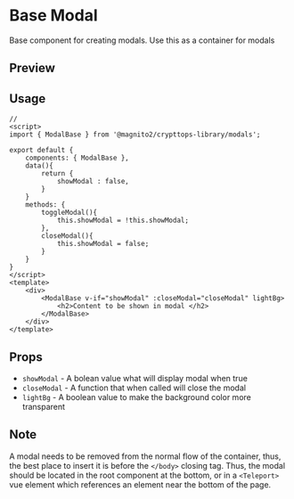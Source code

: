 # Base Modal
Base component for creating modals.
Use this as a container for modals

## Preview

<Demo componentName="examples-modal-base-doc" />

## Usage
```js:no-v-pre
// 
<script>
import { ModalBase } from '@magnito2/crypttops-library/modals';

export default {
    components: { ModalBase },
    data(){
        return {
            showModal : false,
        }
    }
    methods: {
        toggleModal(){
            this.showModal = !this.showModal;
        },
        closeModal(){
            this.showModal = false;
        }
    }
}
</script>
<template>
    <div>
        <ModalBase v-if="showModal" :closeModal="closeModal" lightBg>
            <h2>Content to be shown in modal </h2>
        </ModalBase>
    </div>
</template>
```

## Props
- `showModal` - A bolean value what will display modal when true
- `closeModal` - A function that when called will close the modal
- `lightBg` - A boolean value to make the background color more transparent

## Note
A modal needs to be removed from the normal flow of the container, thus, the best place to 
insert it is before the `</body>` closing tag.
Thus, the modal should be located in the root component at the bottom, or in a `<Teleport>` 
vue element which references an element near the bottom of the page.